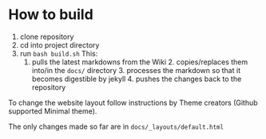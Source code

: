 # How to build

1. clone repository
2. cd into project directory
3. run `bash build.sh` This:
    1. pulls the latest markdowns from the Wiki
		2. copies/replaces them into/in the `docs/` directory
		3. processes the markdown so that it becomes digestible by jekyll
		4. pushes the changes back to the repository

To change the website layout follow instructions by Theme creators (Github supported Minimal theme).

The only changes made so far are in `docs/_layouts/default.html`